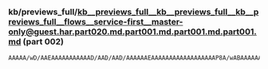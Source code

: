 ### kb/previews_full/kb__previews_full__kb__previews_full__kb__previews_full__flows__service-first__master-only@guest.har.part020.md.part001.md.part001.md.part001.md (part 002)

```md
AAAAA/wD/AAEAAAAAAAAAAAD/AAD/AAD/AAAAAAEAAAAAAAAAAAAAAAAAAP8A/wABAAAAAAAAAAAA/wAAAQAAAAABAAAAAAD/Af8AAAAAAP8B/wAAAAAAAQEAAAAAAAAAAQAAAAAAAAABAAAAAAAAAAEAA
```

```
